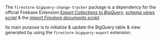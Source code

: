The `firestore-bigquery-change-tracker` package is a dependency for the official Firebase Extension [_Export Collections to BigQuery_](https://github.com/firebase/extensions/tree/master/firestore-bigquery-export), [_schema views script_](https://github.com/firebase/extensions/blob/master/firestore-bigquery-export/guides/GENERATE_SCHEMA_VIEWS.md) & the [_import Firestore documents script_](https://github.com/firebase/extensions/blob/master/firestore-bigquery-export/guides/IMPORT_EXISTING_DOCUMENTS.md).

Its main purpose is to initialize & update the BigQuery table & view generated by using the `firestore-bigquery-export` extension.

